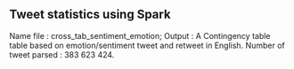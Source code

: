 ## Tweet statistics using Spark

Name file : cross_tab_sentiment_emotion;  Output : A Contingency table table based on emotion/sentiment tweet and retweet in English.
Number of tweet parsed : 383 623 424.




